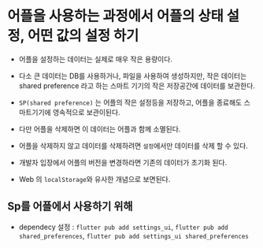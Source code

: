 # 어플을 사용하는 과정에서 어플의 상태 설정, 어떤 값의 설정 하기

- 어플을 설정하는 데이터는 실제로 매우 작은 용량이다.
- 다소 큰 데이터는 DB를 사용하거나, 파일을 사용하여 생성하지만, 작은 데이터는 shared preference 라고 하는 스마트 기기의 작은 저장공간에 데이터를 보관한다.

- `SP(shared preference)` 는 어플의 작은 설정등을 저장하고, 어플을 종료해도 스마트기기에 영속적으로 보관이된다.
- 다만 어플을 삭제하면 이 데이터는 어플과 함께 소멸된다.
- 어플을 삭제하지 않고 데이터를 삭제하려면 `설정`에서만 데이터를 삭제 할 수 있다.
- 개발자 입장에서 어플의 버전을 변경하라면 기존의 데이터가 초기화 된다.
- Web 의 `localStorage`와 유사한 개념으로 보면된다.

## Sp를 어플에서 사용하기 위해

- dependecy 설정 : `flutter pub add settings_ui`, `flutter pub add shared_preferences`, `flutter pub add settings_ui shared_preferences`
